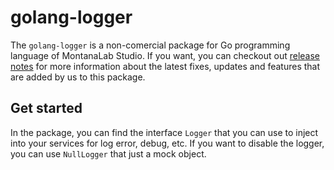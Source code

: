# golang-logger
The `golang-logger` is a non-comercial package for Go programming language of MontanaLab Studio. If you want, you can checkout out [release notes](https://github.com/MontanaLab/golang-logger/releases) for more information about the latest fixes, updates and features that are added by us to this package.

## Get started
In the package, you can find the interface `Logger` that you can use to inject into your services for log error, debug, etc. If you want to disable the logger, you can use `NullLogger` that just a mock object.